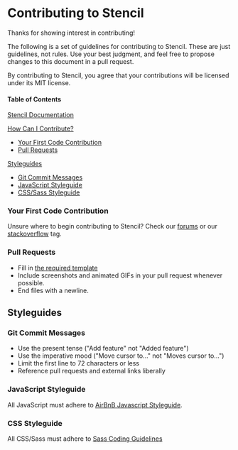 # Contributing to Stencil

Thanks for showing interest in contributing!

The following is a set of guidelines for contributing to Stencil. These are just guidelines, not rules. Use your best judgment, and feel free to propose changes to this document in a pull request.

By contributing to Stencil, you agree that your contributions will be licensed under its MIT license.

#### Table of Contents

[Stencil Documentation](https://stencil.bigcommerce.com/docs)

[How Can I Contribute?](#how-can-i-contribute)
  * [Your First Code Contribution](#your-first-code-contribution)
  * [Pull Requests](#pull-requests)

[Styleguides](#styleguides)
  * [Git Commit Messages](#git-commit-messages)
  * [JavaScript Styleguide](#javascript-styleguide)
  * [CSS/Sass Styleguide](#css-styleguide)

### Your First Code Contribution

Unsure where to begin contributing to Stencil? Check our [forums](https://forum.bigcommerce.com/s/group/0F91300000029tpCAA) or our [stackoverflow](https://stackoverflow.com/questions/tagged/bigcommerce) tag. 

### Pull Requests

* Fill in [the required template](https://github.com/bigcommerce/cornerstone/pull/new/master)
* Include screenshots and animated GIFs in your pull request whenever possible.
* End files with a newline.

## Styleguides

### Git Commit Messages

* Use the present tense ("Add feature" not "Added feature")
* Use the imperative mood ("Move cursor to..." not "Moves cursor to...")
* Limit the first line to 72 characters or less
* Reference pull requests and external links liberally

### JavaScript Styleguide

All JavaScript must adhere to [AirBnB Javascript Styleguide](https://github.com/airbnb/javascript).

### CSS Styleguide

All CSS/Sass must adhere to [Sass Coding Guidelines](https://github.com/bigcommerce/sass-style-guide)